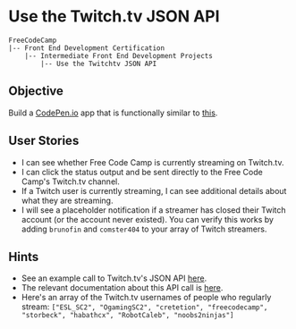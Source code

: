 # Use the Twitch.tv JSON API
```
FreeCodeCamp
|-- Front End Development Certification
    |-- Intermediate Front End Development Projects
        |-- Use the Twitchtv JSON API
```

## Objective
Build a [CodePen.io](https://codepen.io/) app that is functionally similar to [this](https://codepen.io/FreeCodeCamp/full/Myvqmo/).

## User Stories
* I can see whether Free Code Camp is currently streaming on Twitch.tv.
* I can click the status output and be sent directly to the Free Code Camp's Twitch.tv channel.
* If a Twitch user is currently streaming, I can see additional details about what they are streaming.
* I will see a placeholder notification if a streamer has closed their Twitch account (or the account never existed). You can verify this works by adding `brunofin` and `comster404` to your array of Twitch streamers.

## Hints
* See an example call to Twitch.tv's JSON API [here](https://github.com/FreeCodeCamp/FreeCodeCamp/wiki/Front-End-Project-Use-Twitchtv-JSON-API).
* The relevant documentation about this API call is [here](https://github.com/justintv/Twitch-API/blob/master/v3_resources/streams.md#get-streamschannel).
* Here's an array of the Twitch.tv usernames of people who regularly stream: `["ESL_SC2", "OgamingSC2", "cretetion", "freecodecamp", "storbeck", "habathcx", "RobotCaleb", "noobs2ninjas"]`
